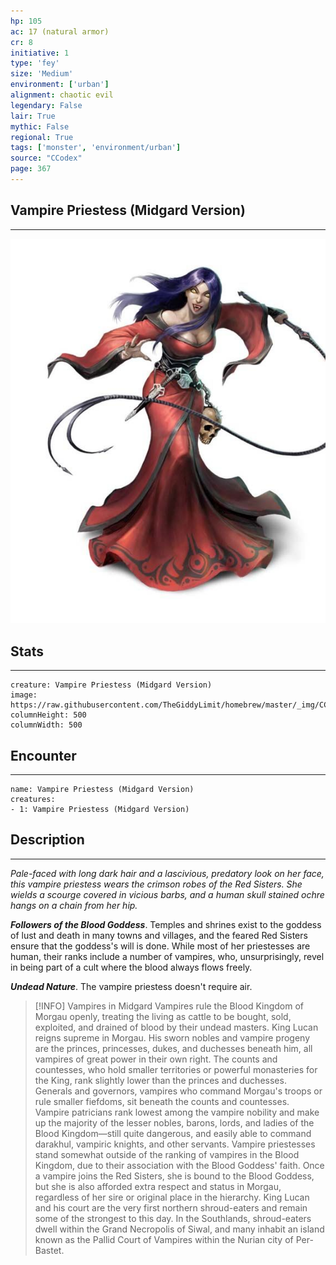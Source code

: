 ```yaml
---
hp: 105
ac: 17 (natural armor)
cr: 8
initiative: 1
type: 'fey'    
size: 'Medium'
environment: ['urban']
alignment: chaotic evil
legendary: False
lair: True
mythic: False
regional: True
tags: ['monster', 'environment/urban']
source: "CCodex"
page: 367
---
```


## Vampire Priestess (Midgard Version)
---

![|600](https://raw.githubusercontent.com/TheGiddyLimit/homebrew/master/_img/CCodex/Vampirepriestessmidgardversion.jpg)

## Stats
---

```statblock
creature: Vampire Priestess (Midgard Version)
image: https://raw.githubusercontent.com/TheGiddyLimit/homebrew/master/_img/CCodex/vampirepriestessmidgardversion_token.png
columnHeight: 500
columnWidth: 500
```

## Encounter
---

```encounter-table
name: Vampire Priestess (Midgard Version)
creatures:
- 1: Vampire Priestess (Midgard Version)
```

## Description
---
_Pale-faced with long dark hair and a lascivious, predatory look on her face, this vampire priestess wears the crimson robes of the Red Sisters. She wields a scourge covered in vicious barbs, and a human skull stained ochre hangs on a chain from her hip._

**_Followers of the Blood Goddess_**. Temples and shrines exist to the goddess of lust and death in many towns and villages, and the feared Red Sisters ensure that the goddess's will is done. While most of her priestesses are human, their ranks include a number of vampires, who, unsurprisingly, revel in being part of a cult where the blood always flows freely.

**_Undead Nature_**. The vampire priestess doesn't require air.

> [!INFO] Vampires in Midgard
>Vampires rule the Blood Kingdom of Morgau openly, treating the living as cattle to be bought, sold, exploited, and drained of blood by their undead masters. King Lucan reigns supreme in Morgau. His sworn nobles and vampire progeny are the princes, princesses, dukes, and duchesses beneath him, all vampires of great power in their own right. The counts and countesses, who hold smaller territories or powerful monasteries for the King, rank slightly lower than the princes and duchesses. Generals and governors, vampires who command Morgau's troops or rule smaller fiefdoms, sit beneath the counts and countesses.
>Vampire patricians rank lowest among the vampire nobility and make up the majority of the lesser nobles, barons, lords, and ladies of the Blood Kingdom—still quite dangerous, and easily able to command darakhul, vampiric knights, and other servants.
>Vampire priestesses stand somewhat outside of the ranking of vampires in the Blood Kingdom, due to their association with the Blood Goddess' faith. Once a vampire joins the Red Sisters, she is bound to the Blood Goddess, but she is also afforded extra respect and status in Morgau, regardless of her sire or original place in the hierarchy.
>King Lucan and his court are the very first northern shroud-eaters and remain some of the strongest to this day. In the Southlands, shroud-eaters dwell within the Grand Necropolis of Siwal, and many inhabit an island known as the Pallid Court of Vampires within the Nurian city of Per-Bastet.







